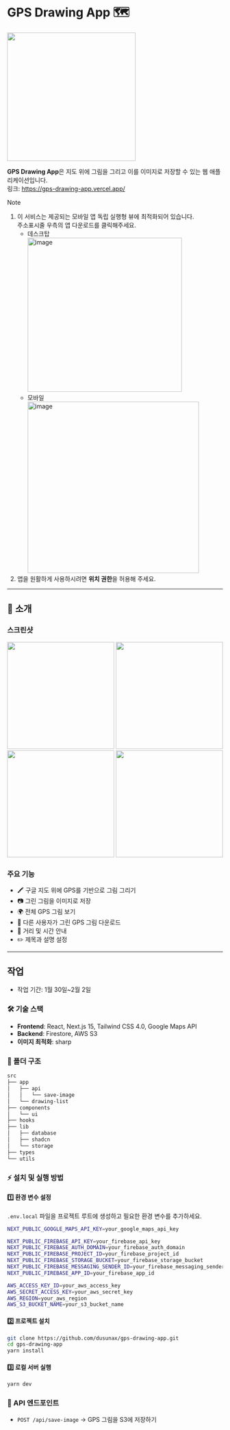 # GPS Drawing App 🗺️


<img src="https://github.com/user-attachments/assets/8104484b-5f0b-4d38-bc00-7a615eeb5eae" width="300">

**GPS Drawing App**은 지도 위에 그림을 그리고 이를 이미지로 저장할 수 있는 웹 애플리케이션입니다.  
링크: https://gps-drawing-app.vercel.app/ 

> [!NOTE]
> 1. 이 서비스는 제공되는 모바일 앱 독립 실행형 뷰에 최적화되어 있습니다.   
     주소표시줄 우측의 앱 다운로드를 클릭해주세요.
>    - 데스크탑  
>      <img width="360" alt="image" src="https://github.com/user-attachments/assets/4eef52ec-1659-4084-bd2f-74cdb9acd3e1" />
>    - 모바일  
>      <img width="400" alt="image" src="https://github.com/user-attachments/assets/1d52a4c8-8282-4e01-8052-10477ab57c2d" />
> 2. 앱을 원활하게 사용하시려면 **위치 권한**을 허용해 주세요.

---

## 🚀 소개

### 스크린샷

<img src="https://github.com/user-attachments/assets/9278eb4f-ea42-4e08-ba5d-74667d3da532" width="250">
<img src="https://github.com/user-attachments/assets/715e9b98-0b4f-4d7d-ba2a-c609787a34ec" width="250">
<img src="https://github.com/user-attachments/assets/6d319d94-c5fd-431f-b893-a7485ae542a7" width="250">
<img src="https://github.com/user-attachments/assets/c050c49e-1d1f-4501-a4a6-4420244f1a94" width="250">

### 주요 기능
- 🖍️ 구글 지도 위에 GPS를 기반으로 그림 그리기
- 📷 그린 그림을 이미지로 저장
- 🌍 전체 GPS 그림 보기
- 💾 다른 사용자가 그린 GPS 그림 다운로드
- 📏 거리 및 시간 안내
- ✏️ 제목과 설명 설정

---

## 작업
- 작업 기간: 1월 30일~2월 2일


### 🛠 기술 스택
- **Frontend**: React, Next.js 15, Tailwind CSS 4.0, Google Maps API 
- **Backend**: Firestore, AWS S3
- **이미지 최적화**: sharp

### 📂 폴더 구조
```bash
src
├── app
│   ├── api
│   │   └── save-image
│   └── drawing-list
├── components
│   └── ui
├── hooks
├── lib
│   ├── database
│   ├── shadcn
│   └── storage
├── types
└── utils
```

### ⚡️ 설치 및 실행 방법

#### 1️⃣ 환경 변수 설정
`.env.local` 파일을 프로젝트 루트에 생성하고 필요한 환경 변수를 추가하세요.
```bash
NEXT_PUBLIC_GOOGLE_MAPS_API_KEY=your_google_maps_api_key

NEXT_PUBLIC_FIREBASE_API_KEY=your_firebase_api_key
NEXT_PUBLIC_FIREBASE_AUTH_DOMAIN=your_firebase_auth_domain
NEXT_PUBLIC_FIREBASE_PROJECT_ID=your_firebase_project_id
NEXT_PUBLIC_FIREBASE_STORAGE_BUCKET=your_firebase_storage_bucket
NEXT_PUBLIC_FIREBASE_MESSAGING_SENDER_ID=your_firebase_messaging_sender_id
NEXT_PUBLIC_FIREBASE_APP_ID=your_firebase_app_id

AWS_ACCESS_KEY_ID=your_aws_access_key
AWS_SECRET_ACCESS_KEY=your_aws_secret_key
AWS_REGION=your_aws_region
AWS_S3_BUCKET_NAME=your_s3_bucket_name
```

#### 2️⃣ 프로젝트 설치
```bash
git clone https://github.com/dusunax/gps-drawing-app.git
cd gps-drawing-app
yarn install
```

#### 3️⃣ 로컬 서버 실행
```bash
yarn dev
```

### 📜 API 엔드포인트
- `POST /api/save-image` → GPS 그림을 S3에 저장하기
